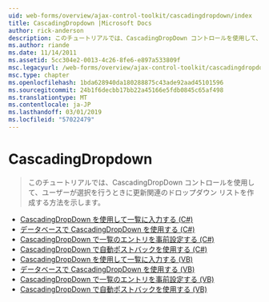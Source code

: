 ```yaml
---
uid: web-forms/overview/ajax-control-toolkit/cascadingdropdown/index
title: CascadingDropdown |Microsoft Docs
author: rick-anderson
description: このチュートリアルでは、CascadingDropDown コントロールを使用して、ユーザーが選択を行うときに更新関連のドロップダウン リストを作成する方法を示します。
ms.author: riande
ms.date: 11/14/2011
ms.assetid: 5cc304e2-0013-4c26-8fe6-e897a533809f
msc.legacyurl: /web-forms/overview/ajax-control-toolkit/cascadingdropdown
msc.type: chapter
ms.openlocfilehash: 1bda628940da180288875c43ade92aad45101596
ms.sourcegitcommit: 24b1f6decbb17bb22a45166e5fdb0845c65af498
ms.translationtype: MT
ms.contentlocale: ja-JP
ms.lasthandoff: 03/01/2019
ms.locfileid: "57022479"
---
```

<a name="cascadingdropdown"></a>CascadingDropdown
====================
> このチュートリアルでは、CascadingDropDown コントロールを使用して、ユーザーが選択を行うときに更新関連のドロップダウン リストを作成する方法を示します。


- [CascadingDropDown を使用して一覧に入力する (C#)](filling-a-list-using-cascadingdropdown-cs.md)
- [データベースで CascadingDropDown を使用する (C#)](using-cascadingdropdown-with-a-database-cs.md)
- [CascadingDropDown で一覧のエントリを事前設定する (C#)](presetting-list-entries-with-cascadingdropdown-cs.md)
- [CascadingDropDown で自動ポストバックを使用する (C#)](using-auto-postback-with-cascadingdropdown-cs.md)
- [CascadingDropDown を使用して一覧に入力する (VB)](filling-a-list-using-cascadingdropdown-vb.md)
- [データベースで CascadingDropDown を使用する (VB)](using-cascadingdropdown-with-a-database-vb.md)
- [CascadingDropDown で一覧のエントリを事前設定する (VB)](presetting-list-entries-with-cascadingdropdown-vb.md)
- [CascadingDropDown で自動ポストバックを使用する (VB)](using-auto-postback-with-cascadingdropdown-vb.md)
